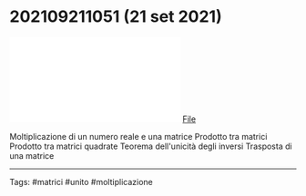 # 202109211051 (21 set 2021)

![](202109211051.pdf)
[File](202109211051.pdf)

Moltiplicazione di un numero reale e una matrice
Prodotto tra matrici
Prodotto tra matrici quadrate
Teorema dell'unicità degli inversi
Trasposta di una matrice

---

Tags:
	#matrici #unito #moltiplicazione 